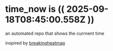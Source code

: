 # time_now is (( 2025-09-18T08:45:00.558Z ))

an automated repo that shows the currnent time

inspired by [breakingheatmap](https://github.com/breakingheatmap/breakingheatmap)